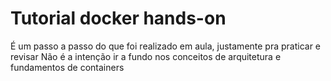 # Tutorial docker hands-on

É um passo a passo do que foi realizado em aula, justamente pra praticar e revisar
Não é a intenção ir a fundo nos conceitos de arquitetura e fundamentos de containers
